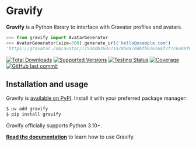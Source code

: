 # Gravify

**Gravify** is a Python library to interface with Gravatar profiles and avatars.

```python
>>> from gravify import AvatarGenerator
>>> AvatarGenerator(size=500).generate_url('hello@example.com')
'https://gravatar.com/avatar/1753bdb368271a785887ddbfb926164f2f7c6a88f609c07ff0401c5572955206?s=500'
```

[![Total Downloads](https://img.shields.io/pepy/dt/gravify)][pypi]
[![Supported Versions](https://img.shields.io/pypi/pyversions/gravify.svg)][pypi]
[![Testing Status](https://img.shields.io/github/actions/workflow/status/bsoyka/gravify/test.yml?branch=main&label=tests)][testing]
[![Coverage](https://img.shields.io/codecov/c/github/bsoyka/gravify)][codecov]
[![GitHub last commit](https://img.shields.io/github/last-commit/bsoyka/gravify)][github]

## Installation and usage

Gravify is [available on PyPI][pypi].
Install it with your preferred package manager:

```sh
$ uv add gravify
$ pip install gravify
```

Gravify officially supports Python 3.10+.

**[Read the documentation][docs]** to learn how to use Gravify.

[codecov]: https://codecov.io/github/bsoyka/gravify

[docs]: https://gravify.readthedocs.io/

[github]: https://github.com/bsoyka/gravify

[license]: https://github.com/bsoyka/gravify/blob/master/LICENSE

[pypi]: https://pypi.org/project/gravify/

[testing]: https://github.com/bsoyka/gravify/actions/workflows/test.yml
